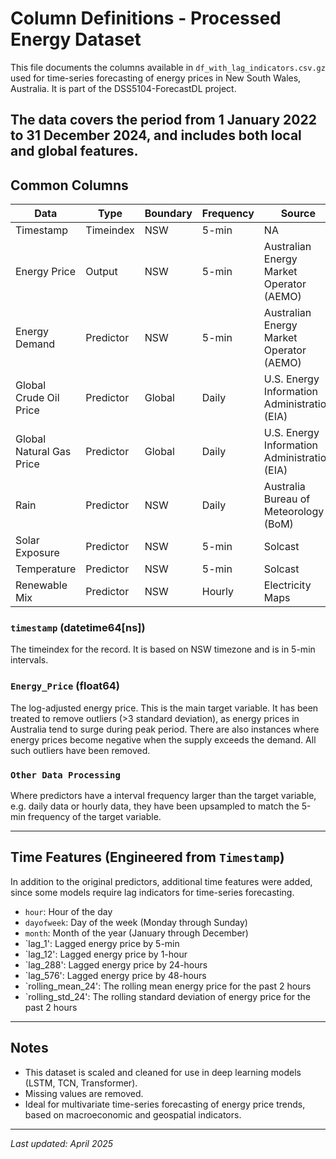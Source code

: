 # Column Definitions - Processed Energy Dataset

This file documents the columns available in `df_with_lag_indicators.csv.gz` used for time-series forecasting of energy prices in New South Wales, Australia. It is part of the DSS5104-ForecastDL project.

The data covers the period from 1 January 2022 to 31 December 2024, and includes both local and global features.
---

## Common Columns

| **Data**                     | **Type**    | **Boundary** | **Frequency** | **Source** |
|-----------------------------|-------------|--------------|----------------|------------|
| Timestamp                   | Timeindex   | NSW          | 5-min          | NA
| Energy Price                | Output      | NSW          | 5-min          | Australian Energy Market Operator (AEMO) |
| Energy Demand               | Predictor   | NSW          | 5-min          | Australian Energy Market Operator (AEMO)|
| Global Crude Oil Price      | Predictor   | Global       | Daily          | U.S. Energy Information Administration (EIA) |
| Global Natural Gas Price    | Predictor   | Global       | Daily          | U.S. Energy Information Administration (EIA) |
| Rain                        | Predictor   | NSW          | Daily          | Australia Bureau of Meteorology (BoM) |
| Solar Exposure              | Predictor   | NSW          | 5-min          | Solcast|
| Temperature                 | Predictor   | NSW          | 5-min          | Solcast|
| Renewable Mix               | Predictor   | NSW          | Hourly         | Electricity Maps|


### `timestamp` (datetime64[ns])
The timeindex for the record. It is based on NSW timezone and is in 5-min intervals.

### `Energy_Price` (float64)
The log-adjusted energy price. This is the main target variable. It has been treated to remove outliers (>3 standard deviation), as energy prices in Australia tend to surge during peak period. There are also instances where energy prices become negative when the supply exceeds the demand. All such outliers have been removed.

### `Other Data Processing`
Where predictors have a interval frequency larger than the target variable, e.g. daily data or hourly data, they have been upsampled to match the 5-min frequency of the target variable.

---

## Time Features (Engineered from `Timestamp`)
In addition to the original predictors, additional time features were added, since some models require lag indicators for time-series forecasting.

- `hour`: Hour of the day
- `dayofweek`: Day of the week (Monday through Sunday)
- `month`: Month of the year (January through December)
- `lag_1': Lagged energy price by 5-min
- `lag_12': Lagged energy price by 1-hour
- `lag_288': Lagged energy price by 24-hours
- `lag_576': Lagged energy price by 48-hours 
- `rolling_mean_24': The rolling mean energy price for the past 2 hours
- `rolling_std_24': The rolling standard deviation of energy price for the past 2 hours

---

## Notes

- This dataset is scaled and cleaned for use in deep learning models (LSTM, TCN, Transformer).
- Missing values are removed.
- Ideal for multivariate time-series forecasting of energy price trends, based on macroeconomic and geospatial indicators.

---

_Last updated: April 2025_
